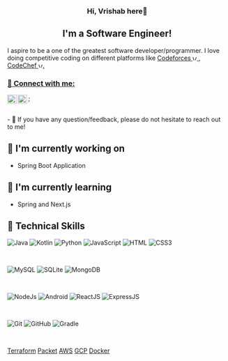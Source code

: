   
<h3 align="center">
Hi, Vrishab here👋
</h3>

<h2 align="center">
I'm a Software Engineer!
</h2> 

I aspire to be a one of the greatest software developer/programmer. I love doing competitive coding on different platforms like <a href="https://codeforces.com/profile/grivarvicky">Codeforces <img src="https://cdn.jsdelivr.net/npm/simple-icons@3.0.1/icons/codeforces.svg" alt="Vrishab Shetty | Codeforces" width="10px" heigth="10px"> , <a href="">CodeChef <img src="https://cdn.jsdelivr.net/npm/simple-icons@3.0.1/icons/codechef.svg" alt="Vrishab Shetty | CodeChef" width="10px" heigth="10px">.

### 🤝 Connect with me:
<a href="https://linkedin.com/in/vrishab-shetty/"><img align="left" src="https://cdn.jsdelivr.net/npm/simple-icons@3.0.1/icons/linkedin.svg" alt="Vrishab Shetty | LinkedIn" width="21px"/></a>
<a href="mailto:vrishabshetty@gmai.com" target="_blank"><img align="left" src="https://cdn.jsdelivr.net/npm/simple-icons@3.0.1/icons/gmail.svg" alt="Vrishab Shetty | Mail" width="21px" /></a>;
  
</br>
- 💬 If you have any question/feedback, please do not hesitate to reach out to me!

## 🔭 I'm currently working on

- Spring Boot Application


## 🌱 I'm currently learning

- Spring and Next.js


## 💼 Technical Skills

![Java](https://www.vectorlogo.zone/logos/java/java-icon.svg)
![Kotlin](https://www.vectorlogo.zone/logos/kotlinlang/kotlinlang-icon.svg)
![Python](https://www.vectorlogo.zone/logos/python/python-icon.svg)
![JavaScript](https://www.vectorlogo.zone/logos/javascript/javascript-icon.svg)
![HTML](https://www.vectorlogo.zone/logos/w3_html5/w3_html5-ar21.svg)
![CSS3](https://www.vectorlogo.zone/logos/w3_css/w3_css-icon.svg)

</br>

![MySQL](https://www.vectorlogo.zone/logos/mysql/mysql-icon.svg)
![SQLite](https://www.vectorlogo.zone/logos/sqlite/sqlite-icon.svg)
![MongoDB](https://www.vectorlogo.zone/logos/mongodb/mongodb-icon.svg)

</br>

![NodeJs](https://www.vectorlogo.zone/logos/nodejs/nodejs-icon.svg)
![Android](https://www.vectorlogo.zone/logos/android/android-icon.svg)
![ReactJS](https://www.vectorlogo.zone/logos/reactjs/reactjs-icon.svg)
![ExpressJS](https://www.vectorlogo.zone/logos/expressjs/expressjs-icon.svg)

</br>

![Git](https://www.vectorlogo.zone/logos/git-scm/git-scm-icon.svg)
![GitHub](https://www.vectorlogo.zone/logos/github/github-icon.svg)
![Gradle](https://www.vectorlogo.zone/logos/gradle/gradle-icon.svg)

</br>

[Terraform](https://www.vectorlogo.zone/logos/terraformio/terraformio-icon.svg)
[Packet](https://www.vectorlogo.zone/logos/packerio/packerio-icon.svg)
[AWS](https://www.vectorlogo.zone/logos/amazon_aws/amazon_aws-icon.svg)
[GCP](https://www.vectorlogo.zone/logos/google_cloud/google_cloud-icon.svg)
[Docker](https://www.vectorlogo.zone/logos/docker/docker-icon.svg)
